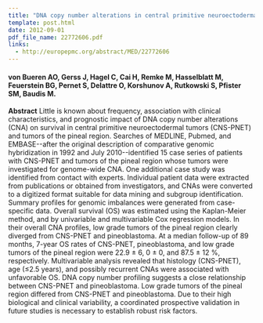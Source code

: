 ```yaml
---
title: "DNA copy number alterations in central primitive neuroectodermal tumors and tumors of the pineal region: an international individual patient data meta-analysis"
template: post.html 
date: 2012-09-01
pdf_file_name: 22772606.pdf
links:
  - http://europepmc.org/abstract/MED/22772606
---
```


#### von Bueren AO, Gerss J, Hagel C, Cai H, Remke M, Hasselblatt M, Feuerstein BG, Pernet S, Delattre O, Korshunov A, Rutkowski S, Pfister SM, Baudis M.

**Abstract** Little is known about frequency, association with clinical characteristics, and prognostic impact of DNA copy number alterations (CNA) on survival in central primitive neuroectodermal tumors (CNS-PNET) and tumors of the pineal region. Searches of MEDLINE, Pubmed, and EMBASE--after the original description of comparative genomic hybridization in 1992 and July 2010--identified 15 case series of patients with CNS-PNET and tumors of the pineal region whose tumors were investigated for genome-wide CNA. One additional case study was identified from contact with experts. Individual patient data were extracted from publications or obtained from investigators, and CNAs were converted to a digitized format suitable for data mining and subgroup identification. Summary profiles for genomic imbalances were generated from case-specific data. Overall survival (OS) was estimated using the Kaplan-Meier method, and by univariable and multivariable Cox regression models.<!--more--> In their overall CNA profiles, low grade tumors of the pineal region clearly diverged from CNS-PNET and pineoblastoma. At a median follow-up of 89 months, 7-year OS rates of CNS-PNET, pineoblastoma, and low grade tumors of the pineal region were 22.9 ± 6, 0 ± 0, and 87.5 ± 12 %, respectively. Multivariable analysis revealed that histology (CNS-PNET), age (≤2.5 years), and possibly recurrent CNAs were associated with unfavorable OS. DNA copy number profiling suggests a close relationship between CNS-PNET and pineoblastoma. Low grade tumors of the pineal region differed from CNS-PNET and pineoblastoma. Due to their high biological and clinical variability, a coordinated prospective validation in future studies is necessary to establish robust risk factors.


